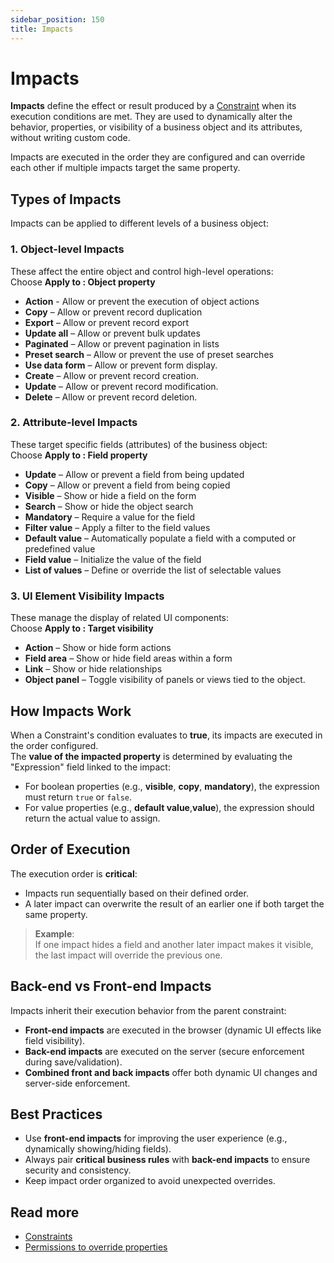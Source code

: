 ```yaml
---
sidebar_position: 150
title: Impacts
---
```


# Impacts

**Impacts** define the effect or result produced by a [Constraint](/make/businessobjects/constraints) when its execution conditions are met. They are used to dynamically alter the behavior, properties, or visibility of a business object and its attributes, without writing custom code.

Impacts are executed in the order they are configured and can override each other if multiple impacts target the same property.



## Types of Impacts

Impacts can be applied to different levels of a business object:

### 1. **Object-level Impacts**
These affect the entire object and control high-level operations:  
Choose **Apply to : Object property**
- **Action** - Allow or prevent the execution of object actions
- **Copy** – Allow or prevent record duplication
- **Export** – Allow or prevent record export
- **Update all** – Allow or prevent bulk updates
- **Paginated** – Allow or prevent pagination in lists
- **Preset search** – Allow or prevent the use of preset searches
- **Use data form** – Allow or prevent form display.
- **Create** – Allow or prevent record creation.
- **Update** – Allow or prevent record modification.
- **Delete** – Allow or prevent record deletion.



### 2. **Attribute-level Impacts**
These target specific fields (attributes) of the business object:  
Choose **Apply to : Field property**
- **Update** – Allow or prevent a field from being updated
- **Copy** – Allow or prevent a field from being copied
- **Visible** – Show or hide a field on the form
- **Search** – Show or hide the object search
- **Mandatory** – Require a value for the field
- **Filter value** – Apply a filter to the field values
- **Default value** – Automatically populate a field with a computed or predefined value
- **Field value** – Initialize the value of the field
- **List of values** – Define or override the list of selectable values



### 3. **UI Element Visibility Impacts**
These manage the display of related UI components:  
Choose **Apply to : Target visibility**
- **Action** – Show or hide form actions
- **Field area** – Show or hide field areas within a form
- **Link** – Show or hide relationships
- **Object panel** – Toggle visibility of panels or views tied to the object.


## How Impacts Work

When a Constraint's condition evaluates to **true**, its impacts are executed in the order configured.  
The **value of the impacted property** is determined by evaluating the "Expression" field linked to the impact:
- For boolean properties (e.g., **visible**, **copy**, **mandatory**), the expression must return `true` or `false`.
- For value properties (e.g., **default value**,**value**), the expression should return the actual value to assign.



## Order of Execution

The execution order is **critical**:
- Impacts run sequentially based on their defined order.
- A later impact can overwrite the result of an earlier one if both target the same property.

> **Example**:  
> If one impact hides a field and another later impact makes it visible, the last impact will override the previous one.



## Back-end vs Front-end Impacts

Impacts inherit their execution behavior from the parent constraint:
- **Front-end impacts** are executed in the browser (dynamic UI effects like field visibility).
- **Back-end impacts** are executed on the server (secure enforcement during save/validation).
- **Combined front and back impacts** offer both dynamic UI changes and server-side enforcement.



## Best Practices

- Use **front-end impacts** for improving the user experience (e.g., dynamically showing/hiding fields).
- Always pair **critical business rules** with **back-end impacts** to ensure security and consistency.
- Keep impact order organized to avoid unexpected overrides.



## Read more
- [Constraints](/make/businessobjects/constraints)
- [Permissions to override properties](/make/usersrights/permissions)
